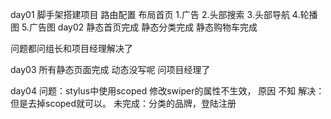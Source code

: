 day01
  脚手架搭建项目
  路由配置
  布局首页
    1.广告
    2.头部搜索
    3.头部导航
    4.轮播图
    5.广告图
day02
  静态首页完成
  静态分类完成
  静态购物车完成
  
  问题都问组长和项目经理解决了
  
day03
  所有静态页面完成
  动态没写呢
  问项目经理了
  
day04
  问题：stylus中使用scoped 修改swiper的属性不生效，
  原因        不知
  解决：但是去掉scoped就可以。
未完成：分类的品牌，登陆注册
  
